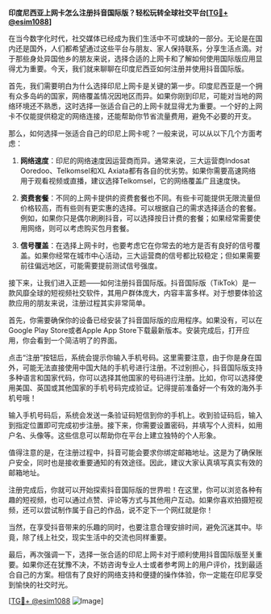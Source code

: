 **印度尼西亚上网卡怎么注册抖音国际版？轻松玩转全球社交平台[[TG💪+ @esim1088](https://t.me/s/esim1088)]**

在当今数字化时代，社交媒体已经成为我们生活中不可或缺的一部分。无论是在国内还是国外，人们都希望通过这些平台与朋友、家人保持联系，分享生活点滴。对于那些身处异国他乡的朋友来说，选择合适的上网卡和了解如何使用国际版应用显得尤为重要。今天，我们就来聊聊在印度尼西亚如何注册并使用抖音国际版。

首先，我们需要明白为什么选择印尼上网卡是关键的第一步。印度尼西亚是一个拥有众多岛屿的国家，网络覆盖情况因地区而异。如果你刚到印尼，可能对当地的网络环境还不熟悉，这时选择一张适合自己的上网卡就显得尤为重要。一个好的上网卡不仅能提供稳定的网络连接，还能帮助你节省流量费用，避免不必要的开支。

那么，如何选择一张适合自己的印尼上网卡呢？一般来说，可以从以下几个方面考虑：

1. **网络速度**：印尼的网络速度因运营商而异。通常来说，三大运营商Indosat Ooredoo、Telkomsel和XL Axiata都有各自的优劣势。如果你需要高速网络用于观看视频或直播，建议选择Telkomsel，它的网络覆盖广且速度快。
   
2. **资费套餐**：不同的上网卡提供的资费套餐也不同。有些卡可能提供无限流量但价格较高，而有些则有更实惠的选择。可以根据自己的需求选择适合的套餐。例如，如果你只是偶尔刷刷抖音，可以选择按日计费的套餐；如果经常需要使用网络，则可以考虑购买包月套餐。

3. **信号覆盖**：在选择上网卡时，也要考虑它在你常去的地方是否有良好的信号覆盖。如果你经常在城市中心活动，三大运营商的信号都比较稳定；但如果需要前往偏远地区，可能需要提前测试信号强度。

接下来，让我们进入正题——如何注册抖音国际版。抖音国际版（TikTok）是一款风靡全球的短视频社交软件，其用户群体庞大，内容丰富多样。对于想要体验这款应用的朋友来说，注册过程其实非常简单。

首先，你需要确保你的设备已经安装了抖音国际版的应用程序。如果没有，可以在Google Play Store或者Apple App Store下载最新版本。安装完成后，打开应用，你会看到一个简洁明了的界面。

点击“注册”按钮后，系统会提示你输入手机号码。这里需要注意，由于你是身在国外，可能无法直接使用中国大陆的手机号进行注册。不过别担心，抖音国际版支持多种语言和国家代码，你可以选择其他国家的号码进行注册。比如，你可以选择使用美国、英国或其他国家的手机号码完成验证。记得提前准备好一个有效的海外手机号哦！

输入手机号码后，系统会发送一条验证码短信到你的手机上。收到验证码后，输入到指定位置即可完成初步注册。接下来，你需要设置密码，并填写个人资料，如用户名、头像等。这些信息可以帮助你在平台上建立独特的个人形象。

值得注意的是，在注册过程中，抖音可能会要求你绑定邮箱地址。这是为了确保账户安全，同时也是接收重要通知的有效途径。因此，建议大家认真填写真实有效的邮箱地址。

注册完成后，你就可以开始探索抖音国际版的世界啦！在这里，你可以浏览各种有趣的短视频，也可以通过点赞、评论等方式与其他用户互动。如果你喜欢拍摄短视频，还可以尝试制作属于自己的作品，说不定下一个网红就是你！

当然，在享受抖音带来的乐趣的同时，也要注意合理安排时间，避免沉迷其中。毕竟，除了线上社交，现实生活中的交流也同样重要。

最后，再次强调一下，选择一张合适的印尼上网卡对于顺利使用抖音国际版至关重要。如果你还在犹豫不决，不妨咨询专业人士或者参考网上的用户评价，找到最适合自己的方案。相信有了良好的网络支持和便捷的操作体验，你一定能在印尼享受到愉快的社交时光。

[[TG💪+ @esim1088](https://t.me/s/esim1088) ![Image](https://i.postimg.cc/4NQfJmqS/Snipaste-2025-05-13-00-14-12.png)]